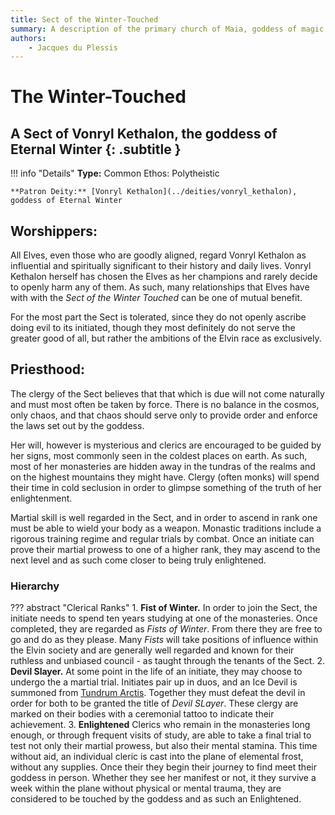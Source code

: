 ```yaml
---
title: Sect of the Winter-Touched
summary: A description of the primary church of Maia, goddess of magic.
authors:
    - Jacques du Plessis
---
```

# The Winter-Touched
## A Sect of Vonryl Kethalon, the goddess of Eternal Winter {: .subtitle }

!!! info "Details"
    **Type:** Common Ethos: Polytheistic
    
    **Patron Deity:** [Vonryl Kethalon](../deities/vonryl_kethalon), goddess of Eternal Winter

## Worshippers:
All Elves, even those who are goodly aligned, regard Vonryl Kethalon as influential and spiritually significant to their history and daily lives.  Vonryl Kethalon herself has chosen the Elves as her champions and rarely decide to openly harm any of them.  As such, many relationships that Elves have with with the _Sect of the Winter Touched_ can be one of mutual benefit.

For the most part the Sect is tolerated, since they do not openly ascribe doing evil to its initiated, though they most definitely do not serve the greater good of all, but rather the ambitions of the Elvin race as exclusively.

## Priesthood: 
The clergy of the Sect believes that that which is due will not come naturally and must most often be taken by force.  There is no balance in the cosmos, only chaos, and that chaos should serve only to provide order and enforce the laws set out by the goddess.

Her will, however is mysterious and clerics are encouraged to be guided by her signs, most commonly seen in the coldest places on earth.  As such, most of her monasteries are hidden away in the tundras of the realms and on the highest mountains they might have.  Clergy (often monks) will spend their time in cold seclusion in order to glimpse something of the truth of her enlightenment.

Martial skill is well regarded in the Sect, and in order to ascend in rank one must be able to wield your body as a weapon.  Monastic traditions include a rigorous training regime and regular trials by combat.  Once an initiate can prove their martial prowess to one of a higher rank, they may ascend to the next level and as such come closer to being truly enlightened.

### Hierarchy

??? abstract "Clerical Ranks"
    1. **Fist of Winter.** In order to join the Sect, the initiate needs to spend ten years studying at one of the monasteries.  Once completed, they are regarded as _Fists of Winter_.  From there they are free to go and do as they please.  Many _Fists_ will take positions of influence within the Elvin society and are generally well regarded and known for their ruthless and unbiased council - as taught through the tenants of the Sect.
    2. **Devil Slayer.** At some point in the life of an initiate, they may choose to undergo the a martial trial. Initiates pair up in duos, and an Ice Devil is summoned from [Tundrum Arctis](../../../cosmology/planes/tundrum_arctis).  Together they must defeat the devil in order for both to be granted the title of _Devil SLayer_.  These clergy are marked on their bodies with a ceremonial tattoo to indicate their achievement.
    3. **Enlightened** Clerics who remain in the monasteries long enough, or through frequent visits of study, are able to take a final trial to test not only their martial prowess, but also their mental stamina. This time without aid, an individual cleric is cast into the plane of elemental frost, without any supplies.  Once their they begin their journey to find meet their goddess in person.  Whether they see her manifest or not, it they survive a week within the plane without physical or mental trauma, they are considered to be touched by the goddess and as such an Enlightened.

